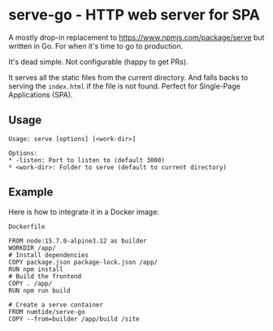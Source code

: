 # serve-go - HTTP web server for SPA

A mostly drop-in replacement to https://www.npmjs.com/package/serve but
written in Go. For when it's time to go to production.

It's dead simple. Not configurable (happy to get PRs).

It serves all the static files from the current directory. And falls backs to
serving the `index.html` if the file is not found. Perfect for Single-Page
Applications (SPA).

## Usage

```
Usage: serve [options] [<work-dir>]

Options:
* -listen: Port to listen to (default 3000)
* <work-dir>: Folder to serve (default to current directory)
```

## Example

Here is how to integrate it in a Docker image:

`Dockerfile`
```
FROM node:15.7.0-alpine3.12 as builder
WORKDIR /app/
# Install dependencies
COPY package.json package-lock.json /app/
RUN npm install
# Build the frontend
COPY . /app/
RUN npm run build

# Create a serve container
FROM numtide/serve-go
COPY --from=builder /app/build /site
```

